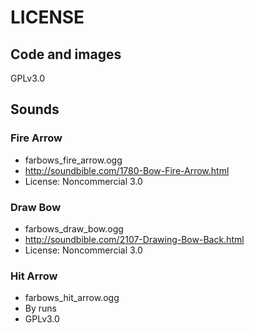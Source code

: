 # LICENSE

## Code and images

GPLv3.0

## Sounds

### Fire Arrow
- farbows_fire_arrow.ogg
- http://soundbible.com/1780-Bow-Fire-Arrow.html
- License: Noncommercial 3.0

### Draw Bow
- farbows_draw_bow.ogg
- http://soundbible.com/2107-Drawing-Bow-Back.html
- License: Noncommercial 3.0

### Hit Arrow
- farbows_hit_arrow.ogg
- By runs
- GPLv3.0
